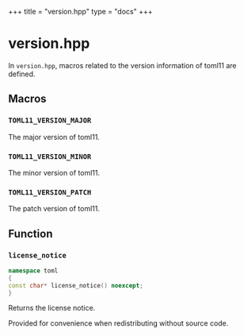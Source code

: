 +++
title = "version.hpp"
type  = "docs"
+++

# version.hpp

In `version.hpp`, macros related to the version information of toml11 are defined.

## Macros

### `TOML11_VERSION_MAJOR`

The major version of toml11.

### `TOML11_VERSION_MINOR`

The minor version of toml11.

### `TOML11_VERSION_PATCH`

The patch version of toml11.

## Function

### `license_notice`

```cpp
namespace toml
{
const char* license_notice() noexcept;
}
```

Returns the license notice.

Provided for convenience when redistributing without source code.
